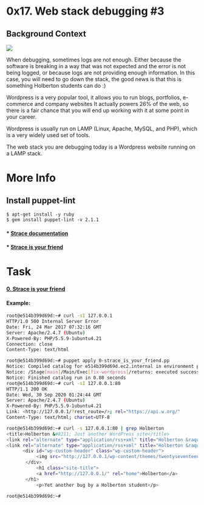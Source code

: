 # 0x17. Web stack debugging #3

## Background Context
![](https://s3.amazonaws.com/intranet-projects-files/holbertonschool-sysadmin_devops/293/d42WuBh.png)


When debugging, sometimes logs are not enough. Either because the software is breaking in a way that was not expected and the error is not being logged, or because logs are not providing enough information. In this case, you will need to go down the stack, the good news is that this is something Holberton students can do :)

Wordpress is a very popular tool, it allows you to run blogs, portfolios, e-commerce and company websites It actually powers 26% of the web, so there is a fair chance that you will end up working with it at some point in your career.

Wordpress is usually run on LAMP (Linux, Apache, MySQL, and PHP), which is a very widely used set of tools.

The web stack you are debugging today is a Wordpress website running on a LAMP stack.

# More Info
## Install puppet-lint

```puppet
$ apt-get install -y ruby
$ gem install puppet-lint -v 2.1.1
```

#### * [Strace documentation](https://strace.io/)

#### * [Strace is your friend](https://www.youtube.com/watch?v=uHEzt1QuASo&feature=youtu.be)

# Task
#### [0. Strace is your friend](./0-strace_is_your_friend.pp)

#### Example:

```bash
root@e514b399d69d:~# curl -sI 127.0.0.1
HTTP/1.0 500 Internal Server Error
Date: Fri, 24 Mar 2017 07:32:16 GMT
Server: Apache/2.4.7 (Ubuntu)
X-Powered-By: PHP/5.5.9-1ubuntu4.21
Connection: close
Content-Type: text/html

root@e514b399d69d:~# puppet apply 0-strace_is_your_friend.pp
Notice: Compiled catalog for e514b399d69d.ec2.internal in environment production in 0.02 seconds
Notice: /Stage[main]/Main/Exec[fix-wordpress]/returns: executed successfully
Notice: Finished catalog run in 0.08 seconds
root@e514b399d69d:~# curl -sI 127.0.0.1:80
HTTP/1.1 200 OK
Date: Wed, 30 Sep 2020 01:24:44 GMT
Server: Apache/2.4.7 (Ubuntu)
X-Powered-By: PHP/5.5.9-1ubuntu4.21
Link: <http://127.0.0.1/?rest_route=/>; rel="https://api.w.org/"
Content-Type: text/html; charset=UTF-8

root@e514b399d69d:~# curl -s 127.0.0.1:80 | grep Holberton
<title>Holberton &#8211; Just another WordPress site</title>
<link rel="alternate" type="application/rss+xml" title="Holberton &raquo; Feed" href="http://127.0.0.1/?feed=rss2" />
<link rel="alternate" type="application/rss+xml" title="Holberton &raquo; Comments Feed" href="http://127.0.0.1/?feed=comments-rss2" />
      <div id="wp-custom-header" class="wp-custom-header">
      	   <img src="http://127.0.0.1/wp-content/themes/twentyseventeen/assets/images/header.jpg" width="2000" height="1200" alt="Holberton" /></div>
	   </div>
           <h1 class="site-title">
	       <a href="http://127.0.0.1/" rel="home">Holberton</a>
	   </h1>
           <p>Yet another bug by a Holberton student</p>

root@e514b399d69d:~#
```